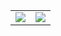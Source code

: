 

<!--
**fellow-me/fellow-me** is a ✨ _special_ ✨ repository because its `README.md` (this file) appears on your GitHub profile.

Here are some ideas to get you started:

- 🔭 I’m currently working on ...
- 🌱 I’m currently learning ...
- 👯 I’m looking to collaborate on ...
- 🤔 I’m looking for help with ...
- 💬 Ask me about ...
- 📫 How to reach me: ...
- 😄 Pronouns: ...
- ⚡ Fun fact: ...
-->


<table>
  <tr>
    <td>
      <img src="https://github-readme-stats.vercel.app/api?username=fellow-me&show_icons=true&theme=ambient_gradient" />
    </td>
    <td>
      <img src="https://github-readme-stats.vercel.app/api/top-langs/?username=fellow-me&layout=compact" />
    </td>
  </tr>
</table>




